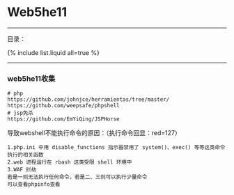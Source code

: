 # Web5he11

---

目录：

{% include list.liquid all=true %}

---

### web5he11收集

```
# php
https://github.com/johnjce/herramientas/tree/master/
https://github.com/weepsafe/phpshell
# jsp免杀
https://github.com/EmYiQing/JSPHorse  
```

导致webshell不能执行命令的原因：（执行命令回显：red=127）

````
1.php.ini 中用 disable_functions 指示器禁用了 system()、exec() 等等这类命令执行的相关函数
2.web 进程运行在 rbash 这类受限 shell 环境中
3.WAF 拦劫
若是一则无法执行任何命令，若是二、三则可以执行少量命令
可以查看phpinfo查看
````

